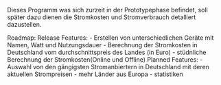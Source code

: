 Dieses Programm was sich zurzeit in der 
Prototypephase befindet, soll später dazu
dienen die Stromkosten und Stromverbrauch 
detalliert dazustellen.

Roadmap:
Release Features:
    - Erstellen von unterschiedlichen Geräte mit Namen, Watt und Nutzungsdauer
    - Berechnung der Stromkosten in Deutschland vom durchschnittspreis des Landes (in Euro)
    - stüdnliche Berechnung der Stromkosten(Online und Offline)
Planned Features:
    - Auswahl von den gängigsten Stromanbiertern in Deutschland mit deren aktuellen Strompreisen
    - mehr Länder aus Europa
    - statistiken